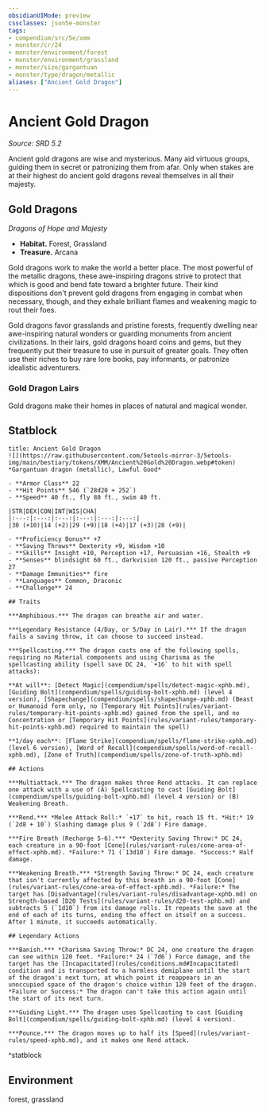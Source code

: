 ```yaml
---
obsidianUIMode: preview
cssclasses: json5e-monster
tags:
- compendium/src/5e/xmm
- monster/cr/24
- monster/environment/forest
- monster/environment/grassland
- monster/size/gargantuan
- monster/type/dragon/metallic
aliases: ["Ancient Gold Dragon"]
---
```

# Ancient Gold Dragon
*Source: SRD 5.2*  

Ancient gold dragons are wise and mysterious. Many aid virtuous groups, guiding them in secret or patronizing them from afar. Only when stakes are at their highest do ancient gold dragons reveal themselves in all their majesty.

## Gold Dragons

*Dragons of Hope and Majesty*

- **Habitat.** Forest, Grassland  
- **Treasure.** Arcana  

Gold dragons work to make the world a better place. The most powerful of the metallic dragons, these awe-inspiring dragons strive to protect that which is good and bend fate toward a brighter future. Their kind dispositions don't prevent gold dragons from engaging in combat when necessary, though, and they exhale brilliant flames and weakening magic to rout their foes.

Gold dragons favor grasslands and pristine forests, frequently dwelling near awe-inspiring natural wonders or guarding monuments from ancient civilizations. In their lairs, gold dragons hoard coins and gems, but they frequently put their treasure to use in pursuit of greater goals. They often use their riches to buy rare lore books, pay informants, or patronize idealistic adventurers.

### Gold Dragon Lairs

Gold dragons make their homes in places of natural and magical wonder.

## Statblock

```ad-statblock
title: Ancient Gold Dragon
![](https://raw.githubusercontent.com/5etools-mirror-3/5etools-img/main/bestiary/tokens/XMM/Ancient%20Gold%20Dragon.webp#token)
*Gargantuan dragon (metallic), Lawful Good*

- **Armor Class** 22
- **Hit Points** 546 (`28d20 + 252`)
- **Speed** 40 ft., fly 80 ft., swim 40 ft.

|STR|DEX|CON|INT|WIS|CHA|
|:---:|:---:|:---:|:---:|:---:|:---:|
|30 (+10)|14 (+2)|29 (+9)|18 (+4)|17 (+3)|28 (+9)|

- **Proficiency Bonus** +7
- **Saving Throws** Dexterity +9, Wisdom +10
- **Skills** Insight +10, Perception +17, Persuasion +16, Stealth +9
- **Senses** blindsight 60 ft., darkvision 120 ft., passive Perception 27
- **Damage Immunities** fire
- **Languages** Common, Draconic
- **Challenge** 24

## Traits

***Amphibious.*** The dragon can breathe air and water.

***Legendary Resistance (4/Day, or 5/Day in Lair).*** If the dragon fails a saving throw, it can choose to succeed instead.

***Spellcasting.*** The dragon casts one of the following spells, requiring no Material components and using Charisma as the spellcasting ability (spell save DC 24, `+16` to hit with spell attacks):

**At will**: [Detect Magic](compendium/spells/detect-magic-xphb.md), [Guiding Bolt](compendium/spells/guiding-bolt-xphb.md) (level 4 version), [Shapechange](compendium/spells/shapechange-xphb.md) (Beast or Humanoid form only, no [Temporary Hit Points](rules/variant-rules/temporary-hit-points-xphb.md) gained from the spell, and no Concentration or [Temporary Hit Points](rules/variant-rules/temporary-hit-points-xphb.md) required to maintain the spell)

**1/day each**: [Flame Strike](compendium/spells/flame-strike-xphb.md) (level 6 version), [Word of Recall](compendium/spells/word-of-recall-xphb.md), [Zone of Truth](compendium/spells/zone-of-truth-xphb.md)

## Actions

***Multiattack.*** The dragon makes three Rend attacks. It can replace one attack with a use of (A) Spellcasting to cast [Guiding Bolt](compendium/spells/guiding-bolt-xphb.md) (level 4 version) or (B) Weakening Breath.

***Rend.*** *Melee Attack Roll:* `+17` to hit, reach 15 ft. *Hit:* 19 (`2d8 + 10`) Slashing damage plus 9 (`2d8`) Fire damage.

***Fire Breath (Recharge 5-6).*** *Dexterity Saving Throw:* DC 24, each creature in a 90-foot [Cone](rules/variant-rules/cone-area-of-effect-xphb.md). *Failure:* 71 (`13d10`) Fire damage. *Success:* Half damage.

***Weakening Breath.*** *Strength Saving Throw:* DC 24, each creature that isn't currently affected by this breath in a 90-foot [Cone](rules/variant-rules/cone-area-of-effect-xphb.md). *Failure:* The target has [Disadvantage](rules/variant-rules/disadvantage-xphb.md) on Strength-based [D20 Tests](rules/variant-rules/d20-test-xphb.md) and subtracts 5 (`1d10`) from its damage rolls. It repeats the save at the end of each of its turns, ending the effect on itself on a success. After 1 minute, it succeeds automatically.

## Legendary Actions

***Banish.*** *Charisma Saving Throw:* DC 24, one creature the dragon can see within 120 feet. *Failure:* 24 (`7d6`) Force damage, and the target has the [Incapacitated](rules/conditions.md#Incapacitated) condition and is transported to a harmless demiplane until the start of the dragon's next turn, at which point it reappears in an unoccupied space of the dragon's choice within 120 feet of the dragon. *Failure or Success:* The dragon can't take this action again until the start of its next turn.

***Guiding Light.*** The dragon uses Spellcasting to cast [Guiding Bolt](compendium/spells/guiding-bolt-xphb.md) (level 4 version).

***Pounce.*** The dragon moves up to half its [Speed](rules/variant-rules/speed-xphb.md), and it makes one Rend attack.
```
^statblock

## Environment

forest, grassland